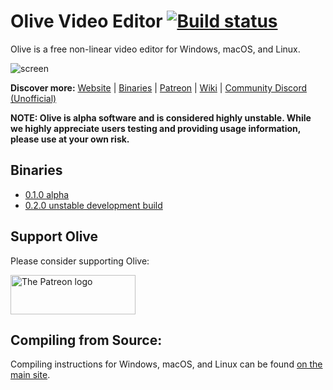 # Olive Video Editor [![Build status](https://github.com/olive-editor/olive/workflows/CI/badge.svg?branch=master)](https://github.com/olive-editor/olive/actions?query=branch%3Amaster)

Olive is a free non-linear video editor for Windows, macOS, and Linux.

![screen](https://olivevideoeditor.org/img/020-2.png)

**Discover more:** [Website](https://www.olivevideoeditor.org/) | [Binaries](https://olivevideoeditor.org/download) | [Patreon](https://www.patreon.com/olivevideoeditor) | [Wiki](https://github.com/olive-editor/olive/wiki/Overview-Guide) | [Community Discord (Unofficial)](https://discord.gg/4Ae9KZn)

**NOTE: Olive is alpha software and is considered highly unstable. While we highly appreciate users testing and providing usage information, please use at your own risk.**

## Binaries

- [0.1.0 alpha](https://github.com/olive-editor/olive/releases/tag/0.1.0)
- [0.2.0 unstable development build](https://github.com/olive-editor/olive/releases/tag/0.2.0-nightly)

## Support Olive

Please consider supporting Olive:

<a href="https://www.patreon.com/olivevideoeditor" title="Become a Patron">
  <picture>
    <source media="(prefers-color-scheme: dark)" srcset="https://github.com/user-attachments/assets/f6fda794-a64f-46a7-86bd-9631207bf071" width="200" height="63">
    <source media="(prefers-color-scheme: light)" srcset="https://github.com/user-attachments/assets/646de54d-1451-4873-b6b2-c63790a4671a" width="200" height="63">
    <img alt="The Patreon logo" src="https://github.com/user-attachments/assets/2bcca96f-8462-4904-b879-f64b42e07567" width="200" height="63">
  </picture>
</a>

## Compiling from Source:

Compiling instructions for Windows, macOS, and Linux can be found [on the main site](https://olivevideoeditor.org/compile).
